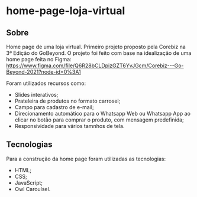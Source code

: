 # home-page-loja-virtual

## Sobre
Home page de uma loja virtual. Primeiro projeto proposto pela Corebiz na 3ª Edição do GoBeyond.
O projeto foi feito com base na idealização de uma home page feita no Figma: https://www.figma.com/file/Q6R28bCLDpizGZT6YvJGcm/Corebiz---Go-Beyond-2021?node-id=0%3A1

Foram utilizados recursos como:
- Slides interativos;
- Prateleira de produtos no formato carrosel;
- Campo para cadastro de e-mail;
- Direcionamento automático para o Whatsapp Web ou Whatsapp App ao clicar no botão para comprar o produto, com mensagem predefinida;
- Responsividade para vários tamnhos de tela.

## Tecnologias
Para a construção da home page foram utilizadas as tecnologias:
- HTML;
- CSS;
- JavaScript;
- Owl Caroulsel.